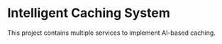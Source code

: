 # Intelligent Caching System

This project contains multiple services to implement AI-based caching.